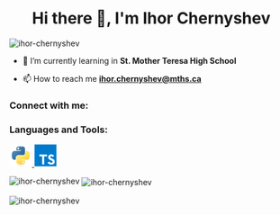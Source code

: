 <h1 align="center">Hi there 👋, I'm Ihor Chernyshev</h1>
<p align="left"> <img src="https://komarev.com/ghpvc/?username=ihor-chernyshev&label=Profile%20views&color=0e75b6&style=flat" alt="ihor-chernyshev" /> </p>

- 🌱 I’m currently learning in **St. Mother Teresa High School**

- 📫 How to reach me **ihor.chernyshev@mths.ca**

<h3 align="left">Connect with me:</h3>
<p align="left">
</p>

<h3 align="left">Languages and Tools:</h3>
<p align="left"> <a href="https://www.python.org" target="_blank" rel="noreferrer"> <img src="https://raw.githubusercontent.com/devicons/devicon/master/icons/python/python-original.svg" alt="python" width="40" height="40"/> </a> <a href="https://www.typescriptlang.org/" target="_blank" rel="noreferrer"> <img src="https://raw.githubusercontent.com/devicons/devicon/master/icons/typescript/typescript-original.svg" alt="typescript" width="40" height="40"/> </a> </p>

<p><img align="left" src="https://github-readme-stats.vercel.app/api/top-langs?username=ihor-chernyshev&show_icons=true&locale=en&layout=compact" alt="ihor-chernyshev" /></p>

<p>&nbsp;<img align="center" src="https://github-readme-stats.vercel.app/api?username=ihor-chernyshev&show_icons=true&locale=en" alt="ihor-chernyshev" /></p>

<p><img align="center" src="https://github-readme-streak-stats.herokuapp.com/?user=ihor-chernyshev&" alt="ihor-chernyshev" /></p>
